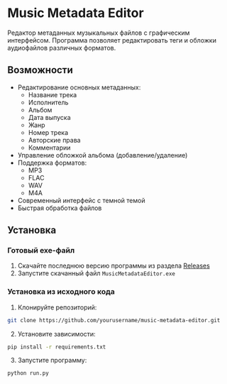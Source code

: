 # Music Metadata Editor

Редактор метаданных музыкальных файлов с графическим интерфейсом. Программа позволяет редактировать теги и обложки аудиофайлов различных форматов.

## Возможности

- Редактирование основных метаданных:
  - Название трека
  - Исполнитель
  - Альбом
  - Дата выпуска
  - Жанр
  - Номер трека
  - Авторские права
  - Комментарии
- Управление обложкой альбома (добавление/удаление)
- Поддержка форматов:
  - MP3
  - FLAC
  - WAV
  - M4A
- Современный интерфейс с темной темой
- Быстрая обработка файлов

## Установка

### Готовый exe-файл

1. Скачайте последнюю версию программы из раздела [Releases](https://github.com/yourusername/music-metadata-editor/releases)
2. Запустите скачанный файл `MusicMetadataEditor.exe`

### Установка из исходного кода

1. Клонируйте репозиторий: 

```bash
git clone https://github.com/yourusername/music-metadata-editor.git
```

2. Установите зависимости:

```bash
pip install -r requirements.txt
```

3. Запустите программу:

```bash
python run.py
```
